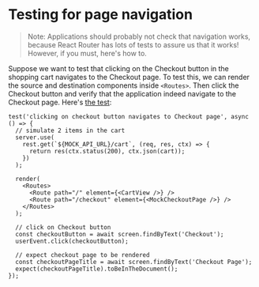 # Testing for page navigation

> Note: Applications should probably not check that navigation works, because
> React Router has lots of tests to assure us that it works! However, if you
> must, here's how to.

Suppose we want to test that clicking on the Checkout button in the shopping
cart navigates to the Checkout page. To test this, we can render the source and
destination components inside `<Routes>`. Then click the Checkout button and
verify that the application indeed navigate to the Checkout page. Here's
[the test](../src/pages/HomePage/CartView/CartView.test.tsx):

```tsx
test('clicking on checkout button navigates to Checkout page', async () => {
  // simulate 2 items in the cart
  server.use(
    rest.get(`${MOCK_API_URL}/cart`, (req, res, ctx) => {
      return res(ctx.status(200), ctx.json(cart));
    })
  );

  render(
    <Routes>
      <Route path="/" element={<CartView />} />
      <Route path="/checkout" element={<MockCheckoutPage />} />
    </Routes>
  );

  // click on Checkout button
  const checkoutButton = await screen.findByText('Checkout');
  userEvent.click(checkoutButton);

  // expect checkout page to be rendered
  const checkoutPageTitle = await screen.findByText('Checkout Page');
  expect(checkoutPageTitle).toBeInTheDocument();
});
```
